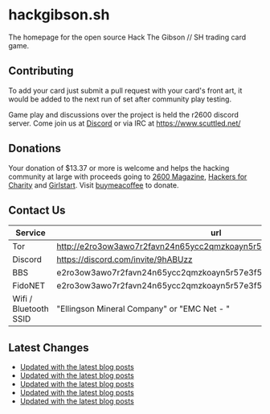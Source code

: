 # hackgibson.sh
The homepage for the open source Hack The Gibson // SH trading card game.


## Contributing

To add your card just submit a pull request with your card's front art, it would be added to the next run of set after community play testing.

Game play and discussions over the project is held the r2600 discord server. Come join us at [Discord](https://discord.com/invite/9hABUzz) or via IRC at https://www.scuttled.net/


## Donations

Your donation of $13.37 or more is welcome and helps the hacking community at large with proceeds going to [2600 Magazine](https://2600.com/), [Hackers for Charity](https://hackersforcharity.org) and [Girlstart](https://girlstart.org).  Visit [buymeacoffee](https://www.buymeacoffee.com/hackgibson.sh) to donate.


## Contact Us

Service | url
-|-
Tor | http://e2ro3ow3awo7r2favn24n65ycc2qmzkoayn5r57e3f56nvjwdcgg32ad.onion
Discord | https://discord.com/invite/9hABUzz
BBS | e2ro3ow3awo7r2favn24n65ycc2qmzkoayn5r57e3f56nvjwdcgg32ad.onion:23
FidoNET | e2ro3ow3awo7r2favn24n65ycc2qmzkoayn5r57e3f56nvjwdcgg32ad.onion:24554
Wifi / Bluetooth SSID | "Ellingson Mineral Company" or "EMC Net - <fidonet address>"

## Latest Changes
<!-- BLOG-POST-LIST:START -->
- [Updated with the latest blog posts](https://github.com/DFW2600/hackgibson.sh/commit/5765201b0e0c45e12725a6c18616a6561d8b8450)
- [Updated with the latest blog posts](https://github.com/DFW2600/hackgibson.sh/commit/bec2962629e9f527a2a359da98cebfb94cce62b2)
- [Updated with the latest blog posts](https://github.com/DFW2600/hackgibson.sh/commit/5fd0385ffa499f5bde36ce4cb27e01c65a7dc5a6)
- [Updated with the latest blog posts](https://github.com/DFW2600/hackgibson.sh/commit/e1b34c89ebda0d53e5eeeb20abaca4f37d96c452)
- [Updated with the latest blog posts](https://github.com/DFW2600/hackgibson.sh/commit/8f11e15affd1b9c9dc4aff19a0fa0c80affd8ba1)
<!-- BLOG-POST-LIST:END -->
